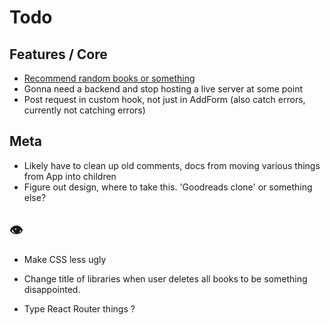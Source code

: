 # Todo

## Features / Core
- [Recommend random books or something](https://openlibrary.org/developers/api)
- Gonna need a backend and stop hosting a live server at some point
- Post request in custom hook, not just in AddForm (also catch errors, currently not catching errors)

## Meta
- Likely have to clean up old comments, docs from moving various things from App into children
- Figure out design, where to take this. 'Goodreads clone' or something else?

## 👁️
- Make CSS less ugly 
- Change title of libraries when user deletes all books to be something disappointed.

- Type React Router things ?